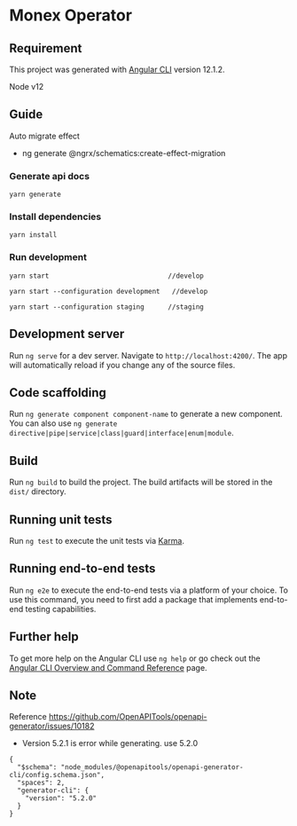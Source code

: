 # Monex Operator

## Requirement

This project was generated with [Angular CLI](https://github.com/angular/angular-cli) version 12.1.2.

Node v12

## Guide

Auto migrate effect

- ng generate @ngrx/schematics:create-effect-migration

### Generate api docs

```
yarn generate
```

### Install dependencies

```
yarn install
```

### Run development

```
yarn start                              //develop

yarn start --configuration development   //develop

yarn start --configuration staging      //staging
```

## Development server

Run `ng serve` for a dev server. Navigate to `http://localhost:4200/`. The app will automatically reload if you change
any of the source files.

## Code scaffolding

Run `ng generate component component-name` to generate a new component. You can also
use `ng generate directive|pipe|service|class|guard|interface|enum|module`.

## Build

Run `ng build` to build the project. The build artifacts will be stored in the `dist/` directory.

## Running unit tests

Run `ng test` to execute the unit tests via [Karma](https://karma-runner.github.io).

## Running end-to-end tests

Run `ng e2e` to execute the end-to-end tests via a platform of your choice. To use this command, you need to first add a
package that implements end-to-end testing capabilities.

## Further help

To get more help on the Angular CLI use `ng help` or go check out
the [Angular CLI Overview and Command Reference](https://angular.io/cli) page.

## Note

Reference https://github.com/OpenAPITools/openapi-generator/issues/10182

- Version 5.2.1 is error while generating. use 5.2.0

```
{
  "$schema": "node_modules/@openapitools/openapi-generator-cli/config.schema.json",
  "spaces": 2,
  "generator-cli": {
    "version": "5.2.0"
  }
}
```

